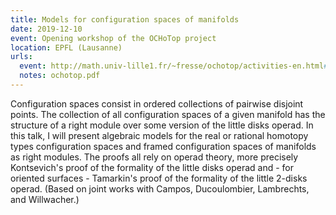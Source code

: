 ```yaml
---
title: Models for configuration spaces of manifolds
date: 2019-12-10
event: Opening workshop of the OCHoTop project
location: EPFL (Lausanne)
urls:
  event: http://math.univ-lille1.fr/~fresse/ochotop/activities-en.html#OpeningWorkshop
  notes: ochotop.pdf
---
```


Configuration spaces consist in ordered collections of pairwise disjoint points. The collection of all configuration spaces of a given manifold has the structure of a right module over some version of the little disks operad. In this talk, I will present algebraic models for the real or rational homotopy types configuration spaces and framed configuration spaces of manifolds as right modules. The proofs all rely on operad theory, more precisely Kontsevich's proof of the formality of the little disks operad and - for oriented surfaces - Tamarkin's proof of the formality of the little 2-disks operad. (Based on joint works with Campos, Ducoulombier, Lambrechts, and Willwacher.)
